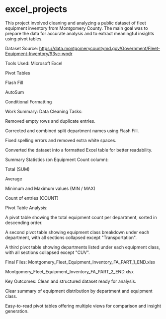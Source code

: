 # excel_projects
This project involved cleaning and analyzing a public dataset of fleet equipment inventory from Montgomery County. The main goal was to prepare the data for accurate analysis and to extract meaningful insights using pivot tables.

Dataset Source:
https://data.montgomerycountymd.gov/Government/Fleet-Equipment-Inventory/93vc-wpdr

Tools Used:
Microsoft Excel

Pivot Tables

Flash Fill

AutoSum

Conditional Formatting

Work Summary:
Data Cleaning Tasks:

Removed empty rows and duplicate entries.

Corrected and combined split department names using Flash Fill.

Fixed spelling errors and removed extra white spaces.

Converted the dataset into a formatted Excel table for better readability.

Summary Statistics (on Equipment Count column):

Total (SUM)

Average

Minimum and Maximum values (MIN / MAX)

Count of entries (COUNT)

Pivot Table Analysis:

A pivot table showing the total equipment count per department, sorted in descending order.

A second pivot table showing equipment class breakdown under each department, with all sections collapsed except "Transportation".

A third pivot table showing departments listed under each equipment class, with all sections collapsed except "CUV".

Final Files:
Montgomery_Fleet_Equipment_Inventory_FA_PART_1_END.xlsx

Montgomery_Fleet_Equipment_Inventory_FA_PART_2_END.xlsx

Key Outcomes:
Clean and structured dataset ready for analysis.

Clear summary of equipment distribution by department and equipment class.

Easy-to-read pivot tables offering multiple views for comparison and insight generation.
